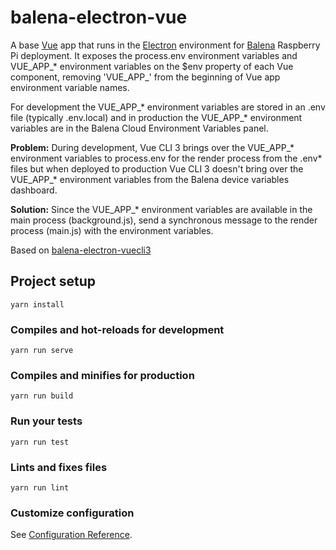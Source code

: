 # balena-electron-vue

A base [Vue](https://vuejs.org/) app that runs in the [Electron](https://electronjs.org/) environment for [Balena](https://www.balena.io)
Raspberry Pi deployment. It exposes the process.env environment variables and VUE_APP_* environment variables on the $env property of
each Vue component, removing 'VUE_APP_' from the beginning of Vue app environment variable names.

For development the VUE_APP_* environment variables are stored in an .env file (typically .env.local) and in production the
VUE_APP_* environment variables are in the Balena Cloud Environment Variables panel.

**Problem:** During development, Vue CLI 3 brings over the VUE_APP_* environment variables to process.env for the render process from
the .env* files but when deployed to production Vue CLI 3 doesn't bring over the VUE_APP_* environment variables from the
Balena device variables dashboard.

**Solution:** Since the VUE_APP_* environment variables are available in the main process (background.js), send a synchronous
message to the render process (main.js) with the environment variables.

Based on [balena-electron-vuecli3](https://github.com/Lurow/balena-electron-vuecli3)

## Project setup
```
yarn install
```

### Compiles and hot-reloads for development
```
yarn run serve
```

### Compiles and minifies for production
```
yarn run build
```

### Run your tests
```
yarn run test
```

### Lints and fixes files
```
yarn run lint
```

### Customize configuration
See [Configuration Reference](https://cli.vuejs.org/config/).
